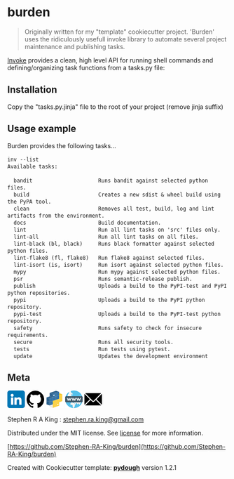 # burden

> Originally written for my "template" cookiecutter project. 'Burden' uses the ridiculously usefull invoke library to automate
> several project maintenance and publishing tasks.

[Invoke][invoke-url] provides a clean, high level API for running shell commands and defining/organizing task functions from a tasks.py file:

## Installation

Copy the "tasks.py.jinja" file to the root of your project (remove jinja suffix)

## Usage example

Burden provides the following tasks...

```shell
inv --list
Available tasks:

  bandit                     Runs bandit against selected python files.
  build                      Creates a new sdist & wheel build using the PyPA tool.
  clean                      Removes all test, build, log and lint artifacts from the environment.
  docs                       Build documentation.
  lint                       Run all lint tasks on 'src' files only.
  lint-all                   Run all lint tasks on all files.
  lint-black (bl, black)     Runs black formatter against selected python files.
  lint-flake8 (fl, flake8)   Run flake8 against selected files.
  lint-isort (is, isort)     Run isort against selected python files.
  mypy                       Run mypy against selected python files.
  psr                        Runs semantic-release publish.
  publish                    Uploads a build to the PyPI-test and PyPI python repositories.
  pypi                       Uploads a build to the PyPI python repository.
  pypi-test                  Uploads a build to the PyPI-test python repository.
  safety                     Runs safety to check for insecure requirements.
  secure                     Runs all security tools.
  tests                      Run tests using pytest.
  update                     Updates the development environment
```

## Meta

[![](assets/linkedin.png)](https://www.linkedin.com/in/sr-king)
[![](assets/github.png)](https://github.com/Stephen-RA-King)
[![](assets/pypi.png)](https://pypi.org/project/burden)
[![](assets/www.png)](https://www.justpython.tech)
[![](assets/email.png)](mailto:sking.github@gmail.com)

Stephen R A King : stephen.ra.king@gmail.com

Distributed under the MIT license. See [license][license-url] for more information.

[https://github.com/Stephen-RA-King/burden](https://github.com/Stephen-RA-King/burden)

Created with Cookiecutter template: [**pydough**][pydough-url] version 1.2.1

<!-- Markdown link & img dfn's -->

[bandit-image]: https://img.shields.io/badge/security-bandit-yellow.svg
[bandit-url]: https://github.com/PyCQA/bandit
[black-image]: https://img.shields.io/badge/code%20style-black-000000.svg
[black-url]: https://github.com/psf/black
[pydough-url]: https://github.com/Stephen-RA-King/pydough
[codeclimate-image]: https://api.codeclimate.com/v1/badges/7fc352185512a1dab75d/maintainability
[codeclimate-url]: https://codeclimate.com/github/Stephen-RA-King/burden/maintainability
[codecov-image]: https://codecov.io/gh/Stephen-RA-King/burden/branch/main/graph/badge.svg
[codecov-url]: https://app.codecov.io/gh/Stephen-RA-King/burden
[codefactor-image]: https://www.codefactor.io/repository/github/Stephen-RA-King/burden/badge
[codefactor-url]: https://www.codefactor.io/repository/github/Stephen-RA-King/burden
[codeql-image]: https://github.com/Stephen-RA-King/burden/actions/workflows/codeql-analysis.yml/badge.svg
[codeql-url]: https://github.com/Stephen-RA-King/burden/actions/workflows/codeql-analysis.yml
[commitizen-image]: https://img.shields.io/badge/commitizen-friendly-brightgreen.svg
[commitizen-url]: http://commitizen.github.io/cz-cli/
[conventional-commits-image]: https://img.shields.io/badge/Conventional%20Commits-1.0.0-yellow.svg?style=flat-square
[conventional-commits-url]: https://conventionalcommits.org
[deepsource-image]: https://static.deepsource.io/deepsource-badge-light-mini.svg
[deepsource-url]: https://deepsource.io/gh/Stephen-RA-King/burden/?ref=repository-badge
[downloads-image]: https://static.pepy.tech/personalized-badge/burden?period=total&units=international_system&left_color=black&right_color=orange&left_text=Downloads
[downloads-url]: https://pepy.tech/project/burden
[format-image]: https://img.shields.io/pypi/format/burden
[invoke-url]: https://github.com/pyinvoke/invoke
[isort-image]: https://img.shields.io/badge/%20imports-isort-%231674b1?style=flat&labelColor=ef8336
[isort-url]: https://github.com/pycqa/isort/
[lgtm-alerts-image]: https://img.shields.io/lgtm/alerts/g/Stephen-RA-King/burden.svg?logo=lgtm&logoWidth=18
[lgtm-alerts-url]: https://lgtm.com/projects/g/Stephen-RA-King/burden/alerts/
[lgtm-quality-image]: https://img.shields.io/lgtm/grade/python/g/Stephen-RA-King/burden.svg?logo=lgtm&logoWidth=18
[lgtm-quality-url]: https://lgtm.com/projects/g/Stephen-RA-King/burden/context:python
[license-image]: https://img.shields.io/pypi/l/burden
[license-url]: https://github.com/Stephen-RA-King/burden/blob/main/license
[mypy-image]: http://www.mypy-lang.org/static/mypy_badge.svg
[mypy-url]: http://mypy-lang.org/
[pre-commit-image]: https://img.shields.io/badge/pre--commit-enabled-brightgreen?logo=pre-commit&logoColor=white
[pre-commit-url]: https://github.com/pre-commit/pre-commit
[pre-commit.ci-image]: https://results.pre-commit.ci/badge/github/Stephen-RA-King/burden/main.svg
[pre-commit.ci-url]: https://results.pre-commit.ci/latest/github/Stephen-RA-King/burden/main
[pypi-url]: https://pypi.org/project/burden/
[pypi-image]: https://img.shields.io/pypi/v/burden.svg
[python-version-image]: https://img.shields.io/pypi/pyversions/burden
[readthedocs-image]: https://readthedocs.org/projects/burden/badge/?version=latest
[readthedocs-url]: https://burden.readthedocs.io/en/latest/?badge=latest
[requirements-status-image]: https://requires.io/github/Stephen-RA-King/burden/requirements.svg?branch=main
[requirements-status-url]: https://requires.io/github/Stephen-RA-King/burden/requirements/?branch=main
[status-image]: https://img.shields.io/pypi/status/burden.svg
[tests-image]: https://github.com/Stephen-RA-King/burden/actions/workflows/tests.yml/badge.svg
[tests-url]: https://github.com/Stephen-RA-King/burden/actions/workflows/tests.yml
[wiki]: https://github.com/Stephen-RA-King/burden/wiki
